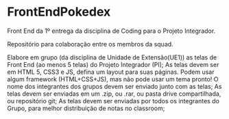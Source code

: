 # FrontEndPokedex
 Front End da 1º entrega da disciplina de Coding para o Projeto Integrador.

 Repositório para colaboração entre os membros da squad.

Elabore em grupo (da disciplina de Unidade de Extensão(UE1)) as telas de Front End (ao menos 5 telas) do Projeto Integrador (PI);
As telas devem ser em HTML 5, CSS3 e JS, defina um layout para suas páginas. Podem usar algum framework (HTML+CSS+JS), mas não pode usar um tema pronto!
O nome dos integrantes dos grupos devem ser enviado junto com as telas;
As telas devem ser enviadas em um .zip, ou .rar, ou pasta drive compartilhada, ou repositório git;
As telas devem ser enviadas por todos os integrantes do Grupo, para melhor distribuição de notas no classroom;
